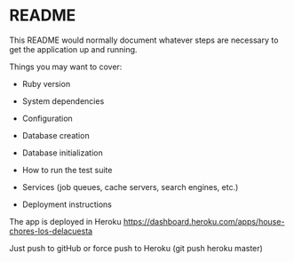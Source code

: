 # README

This README would normally document whatever steps are necessary to get the
application up and running.

Things you may want to cover:

* Ruby version

* System dependencies

* Configuration

* Database creation

* Database initialization

* How to run the test suite

* Services (job queues, cache servers, search engines, etc.)

* Deployment instructions

The app is deployed in Heroku https://dashboard.heroku.com/apps/house-chores-los-delacuesta

Just push to gitHub or force push to Heroku (git push heroku master)

